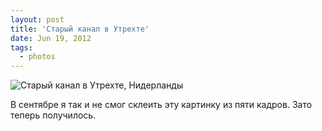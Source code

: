 ```yaml
---
layout: post
title: 'Старый канал в Утрехте'
date: Jun 19, 2012
tags:
  - photos
---
```


![Старый канал в Утрехте, Нидерланды](photo://179)

В сентябре я так и не смог склеить эту картинку из пяти кадров. Зато теперь получилось.
